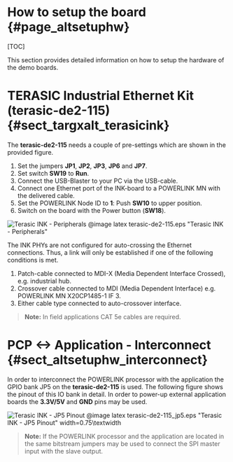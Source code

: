 How to setup the board {#page_altsetuphw}
============

[TOC]

This section provides detailed information on how to setup the hardware of the
demo boards. 

# TERASIC Industrial Ethernet Kit (terasic-de2-115) {#sect_targxalt_terasicink}

The **terasic-de2-115** needs a couple of pre-settings which are shown in the provided
figure.

1. Set the jumpers **JP1**, **JP2**, **JP3**, **JP6** and **JP7**.
2. Set switch **SW19** to **Run**.
3. Connect the USB-Blaster to your PC via the USB-cable.
4. Connect one Ethernet port of the INK-board to a POWERLINK MN with the delivered cable.
5. Set the POWERLINK Node ID to **1**: Push **SW10** to upper position.
6. Switch on the board with the Power button (**SW18**).

![Terasic INK - Peripherals](terasic-de2-115.png)
@image latex terasic-de2-115.eps "Terasic INK - Peripherals"

The INK PHYs are not configured for auto-crossing the Ethernet connections.
Thus, a link will only be established if one of the following conditions is met.

1. Patch-cable connected to MDI-X (Media Dependent Interface Crossed), e.g. industrial hub.
2. Crossover cable connected to MDI (Media Dependent Interface) e.g. POWERLINK MN X20CP1485-1 IF 3.
3. Either cable type connected to auto-crossover interface.

> **Note:** In field applications CAT 5e cables are required.

# PCP <-> Application - Interconnect  {#sect_altsetuphw_interconnect}

In order to interconnect the POWERLINK processor with the application the GPIO
bank JP5 on the **terasic-de2-115** is used. The following figure shows the pinout
of this IO bank in detail. In order to power-up external application boards the
**3.3V/5V** and **GND** pins may be used.

![Terasic INK - JP5 Pinout](terasic-de2-115_jp5.png)
@image latex terasic-de2-115_jp5.eps "Terasic INK - JP5 Pinout" width=0.75\textwidth

> **Note:** If the POWERLINK processor and the application are located in the same
> bitstream jumpers may be used to connect the SPI master input with the slave
> output.
